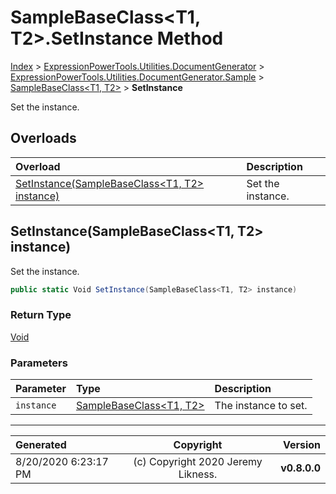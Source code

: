 ﻿# SampleBaseClass&lt;T1, T2>.SetInstance Method

[Index](../index.md) > [ExpressionPowerTools.Utilities.DocumentGenerator](ExpressionPowerTools.Utilities.DocumentGenerator.a.md) > [ExpressionPowerTools.Utilities.DocumentGenerator.Sample](ExpressionPowerTools.Utilities.DocumentGenerator.Sample.n.md) > [SampleBaseClass<T1, T2>](ExpressionPowerTools.Utilities.DocumentGenerator.Sample.SampleBaseClass`2.cs.md) > **SetInstance**

Set the instance.

## Overloads

| Overload | Description |
| :-- | :-- |
| [SetInstance(SampleBaseClass&lt;T1, T2> instance)](#setinstancesamplebaseclasst1-t2-instance) | Set the instance. |
## SetInstance(SampleBaseClass&lt;T1, T2> instance)

Set the instance.

```csharp
public static Void SetInstance(SampleBaseClass<T1, T2> instance)
```

### Return Type

 [Void](https://docs.microsoft.com/dotnet/api/system.void) 

### Parameters

| Parameter | Type | Description |
| :-- | :-- | :-- |
| `instance` | [SampleBaseClass&lt;T1, T2>](ExpressionPowerTools.Utilities.DocumentGenerator.Sample.SampleBaseClass`2.cs.md) | The instance to set. |



---

| Generated | Copyright | Version |
| :-- | :-: | --: |
| 8/20/2020 6:23:17 PM | (c) Copyright 2020 Jeremy Likness. | **v0.8.0.0** |
